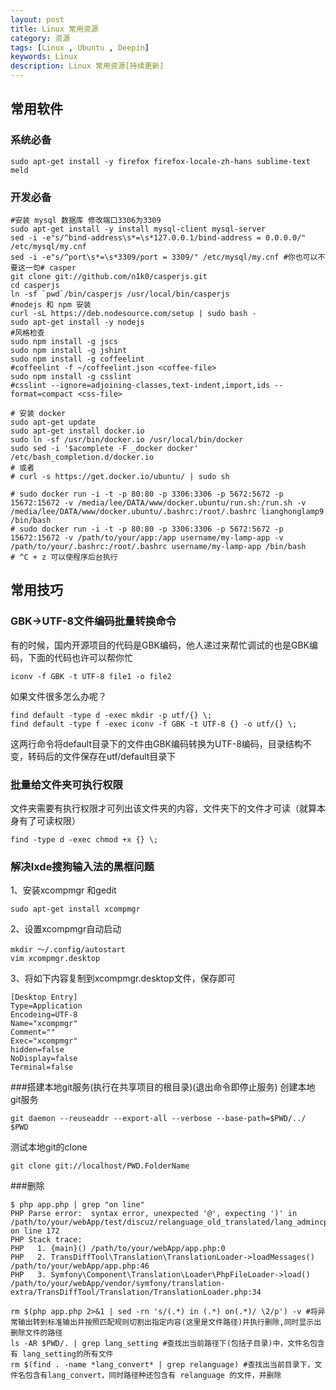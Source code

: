 ```yaml
---
layout: post
title: Linux 常用资源
category: 资源
tags: [Linux , Ubuntu , Deepin]
keywords: Linux
description: Linux 常用资源[持续更新]
---
```


## 常用软件

### 系统必备

    sudo apt-get install -y firefox firefox-locale-zh-hans sublime-text meld

### 开发必备

    #安装 mysql 数据库 修改端口3306为3309
    sudo apt-get install -y install mysql-client mysql-server
    sed -i -e"s/^bind-address\s*=\s*127.0.0.1/bind-address = 0.0.0.0/" /etc/mysql/my.cnf
    sed -i -e"s/^port\s*=\s*3309/port = 3309/" /etc/mysql/my.cnf #你也可以不要这一句# casper
    git clone git://github.com/n1k0/casperjs.git
    cd casperjs
    ln -sf `pwd`/bin/casperjs /usr/local/bin/casperjs
    #nodejs 和 npm 安装
    curl -sL https://deb.nodesource.com/setup | sudo bash -
    sudo apt-get install -y nodejs
    #风格检查
    sudo npm install -g jscs
    sudo npm install -g jshint
    sudo npm install -g coffeelint
    #coffeelint -f ~/coffeelint.json <coffee-file>
    sudo npm install -g csslint
    #csslint --ignore=adjoining-classes,text-indent,import,ids --format=compact <css-file>

    # 安装 docker
    sudo apt-get update
    sudo apt-get install docker.io
    sudo ln -sf /usr/bin/docker.io /usr/local/bin/docker
    sudo sed -i '$acomplete -F _docker docker' /etc/bash_completion.d/docker.io
    # 或者
    # curl -s https://get.docker.io/ubuntu/ | sudo sh

    # sudo docker run -i -t -p 80:80 -p 3306:3306 -p 5672:5672 -p 15672:15672 -v /media/lee/DATA/www/docker.ubuntu/run.sh:/run.sh -v /media/lee/DATA/www/docker.ubuntu/.bashrc:/root/.bashrc lianghonglamp9 /bin/bash
    # sudo docker run -i -t -p 80:80 -p 3306:3306 -p 5672:5672 -p 15672:15672 -v /path/to/your/app:/app username/my-lamp-app -v /path/to/your/.bashrc:/root/.bashrc username/my-lamp-app /bin/bash
    # ^C + z 可以使程序后台执行

## 常用技巧

### GBK->UTF-8文件编码批量转换命令

有的时候，国内开源项目的代码是GBK编码，他人递过来帮忙调试的也是GBK编码，下面的代码也许可以帮你忙

    iconv -f GBK -t UTF-8 file1 -o file2

如果文件很多怎么办呢？

    find default -type d -exec mkdir -p utf/{} \;
    find default -type f -exec iconv -f GBK -t UTF-8 {} -o utf/{} \;

这两行命令将default目录下的文件由GBK编码转换为UTF-8编码，目录结构不变，转码后的文件保存在utf/default目录下

### 批量给文件夹可执行权限
文件夹需要有执行权限才可列出该文件夹的内容，文件夹下的文件才可读（就算本身有了可读权限）

    find -type d -exec chmod +x {} \;


### 解决lxde搜狗输入法的黑框问题

1、安装xcompmgr 和gedit

    sudo apt-get install xcompmgr

2、设置xcompmgr自动启动

    mkdir ～/.config/autostart
    vim xcompmgr.desktop

3、将如下内容复制到xcompmgr.desktop文件，保存即可

    [Desktop Entry]
    Type=Application
    Encodeing=UTF-8
    Name="xcompmgr"
    Comment=""
    Exec="xcompmgr"
    hidden=false
    NoDisplay=false
    Terminal=false



###搭建本地git服务(执行在共享项目的根目录)(退出命令即停止服务)
创建本地git服务

    git daemon --reuseaddr --export-all --verbose --base-path=$PWD/../ $PWD

测试本地git的clone

    git clone git://localhost/PWD.FolderName


###删除

    $ php app.php | grep "on line"
    PHP Parse error:  syntax error, unexpected '@', expecting ')' in /path/to/your/webApp/test/discuz/relanguage_old_translated/lang_admincp_msg.php on line 172
    PHP Stack trace:
    PHP   1. {main}() /path/to/your/webApp/app.php:0
    PHP   2. TransDiffTool\Translation\TranslationLoader->loadMessages() /path/to/your/webApp/app.php:46
    PHP   3. Symfony\Component\Translation\Loader\PhpFileLoader->load() /path/to/your/webApp/vendor/symfony/translation-extra/TransDiffTool/Translation/TranslationLoader.php:34

    rm $(php app.php 2>&1 | sed -rn 's/(.*) in (.*) on(.*)/ \2/p') -v #将异常输出转到标准输出并按照匹配规则切割出指定内容(这里是文件路径)并执行删除,同时显示出删除文件的路径
    ls -AR $PWD/. | grep lang_setting #查找出当前路径下(包括子目录)中，文件名包含有 lang_setting的所有文件
    rm $(find . -name *lang_convert* | grep relanguage) #查找出当前目录下，文件名包含有lang_convert，同时路径种还包含有 relanguage 的文件，并删除
